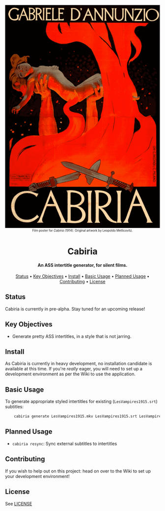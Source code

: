 <div align="center"><img src="cabiria-1914-poster.gif" alt="Film poster for Cabiria (1914)"></div>
<div align="center"><small><sup>Film poster for <i>Cabiria (1914)</i>. Original artwork by Leopoldo Metlicovitz.</sup></small></div>
<h1 align="center">
  Cabiria
</h1>

<h4 align="center">An ASS intertitle generator, for silent films.</a></h4>
<p align="center">
  <a href="#status">Status</a> •
  <a href="#key-objectives">Key Objectives</a> •
  <a href="#install">Install</a> •
  <a href="#basic-usage">Basic Usage</a> •
  <a href="#planned-usage">Planned Usage</a> •
  <a href="#contributing">Contributing</a> •
  <a href="#license">License</a>
</p>

## Status

Cabiria is currently in pre-alpha. Stay tuned for an upcoming release!

## Key Objectives

* Generate pretty ASS intertitles, in a style that is not jarring.

## Install

As Cabiria is currently in heavy development, no installation candidate is available at this time. If you're *really* eager, you will need to set up a development environment as per the Wiki to use the application.

## Basic Usage


To generate appropriate styled intertitles for existing (`LesVampires1915.srt`) subtitles:

```bash
    cabiria generate LesVampires1915.mkv LesVampires1915.srt LesVampires1915.ass
```

## Planned Usage

* `cabiria resync`: Sync external subtitles to intertitles

## Contributing

If you wish to help out on this project: head on over to the Wiki to set up your development environment!

## License

See [LICENSE](LICENSE)